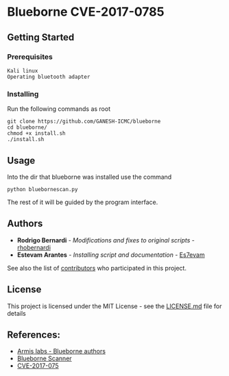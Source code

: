 # Blueborne CVE-2017-0785

## Getting Started

### Prerequisites

```
Kali linux
Operating bluetooth adapter
```

### Installing

Run the following commands as root
```
git clone https://github.com/GANESH-ICMC/blueborne
cd blueborne/
chmod +x install.sh
./install.sh
```

## Usage
Into the dir that blueborne was installed use the command
```
python bluebornescan.py
```
The rest of it will be guided by the program interface.


## Authors

* **Rodrigo Bernardi** - *Modifications and fixes to original scripts* - [rhobernardi](https://github.com/rhobernardi)
* **Estevam Arantes** - *Installing script and documentation* - [Es7evam](https://github.com/Es7evam)

See also the list of [contributors](https://github.com/GANESH-ICMC/blueborne/contributors) who participated in this project.

## License

This project is licensed under the MIT License - see the [LICENSE.md](LICENSE.md) file for details

## References:
- [Armis labs - Blueborne authors](https://www.armis.com/blueborne/)
- [Blueborne Scanner](https://github.com/hook-s3c/blueborne-scanner)
- [CVE-2017-075](https://github.com/ojasookert/CVE-2017-0785)
